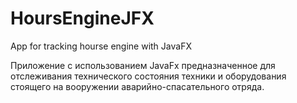 # HoursEngineJFX
App for tracking hourse engine with JavaFX

Приложение c использованием JavaFx предназначенное для отслеживания технического состояния техники и оборудования стоящего на вооружении аварийно-спасательного отряда. 
